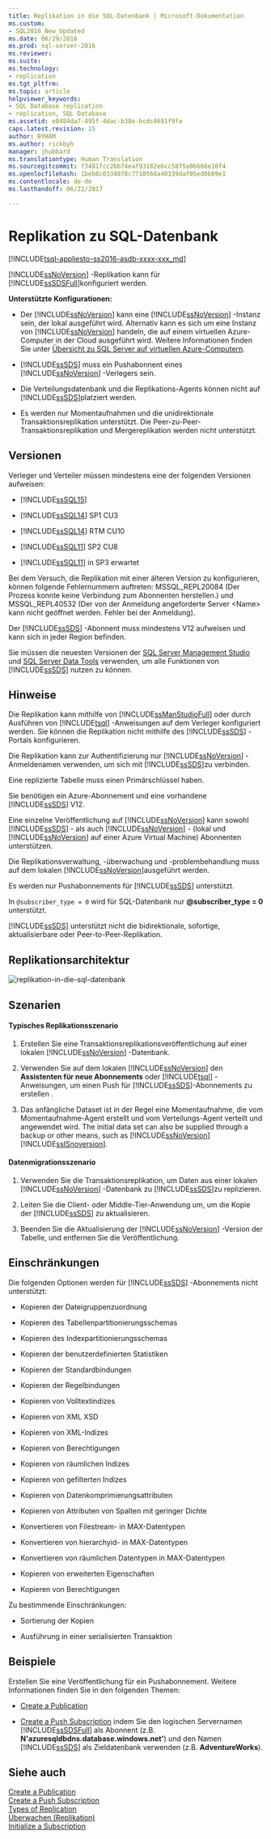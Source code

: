 ```yaml
---
title: Replikation in die SQL-Datenbank | Microsoft-Dokumentation
ms.custom:
- SQL2016_New_Updated
ms.date: 06/29/2016
ms.prod: sql-server-2016
ms.reviewer: 
ms.suite: 
ms.technology:
- replication
ms.tgt_pltfrm: 
ms.topic: article
helpviewer_keywords:
- SQL Database replication
- replication, SQL Database
ms.assetid: e8484da7-495f-4dac-b38e-bcdc4691f9fa
caps.latest.revision: 15
author: BYHAM
ms.author: rickbyh
manager: jhubbard
ms.translationtype: Human Translation
ms.sourcegitcommit: f3481fcc2bb74eaf93182e6cc58f5a06666e10f4
ms.openlocfilehash: 1beb8c0334078c7710568a40339daf05ed0b69e1
ms.contentlocale: de-de
ms.lasthandoff: 06/22/2017

---
```

# <a name="replication-to-sql-database"></a>Replikation zu SQL-Datenbank
[!INCLUDE[tsql-appliesto-ss2016-asdb-xxxx-xxx_md](../../includes/tsql-appliesto-ss2016-asdb-xxxx-xxx-md.md)]

  [!INCLUDE[ssNoVersion](../../includes/ssnoversion-md.md)] -Replikation kann für [!INCLUDE[ssSDSFull](../../includes/sssdsfull-md.md)]konfiguriert werden.  
  
 **Unterstützte Konfigurationen:**  
  
-   Der [!INCLUDE[ssNoVersion](../../includes/ssnoversion-md.md)] kann eine [!INCLUDE[ssNoVersion](../../includes/ssnoversion-md.md)] -Instanz sein, der lokal ausgeführt wird. Alternativ kann es sich um eine Instanz von [!INCLUDE[ssNoVersion](../../includes/ssnoversion-md.md)] handeln, die auf einem virtuellen Azure-Computer in der Cloud ausgeführt wird. Weitere Informationen finden Sie unter [Übersicht zu SQL Server auf virtuellen Azure-Computern](https://azure.microsoft.com/documentation/articles/virtual-machines-sql-server-infrastructure-services/).  
  
-   [!INCLUDE[ssSDS](../../includes/sssds-md.md)] muss ein Pushabonnent eines [!INCLUDE[ssNoVersion](../../includes/ssnoversion-md.md)] -Verlegers sein.  
  
-   Die Verteilungsdatenbank und die Replikations-Agents können nicht auf [!INCLUDE[ssSDS](../../includes/sssds-md.md)]platziert werden.  
  
-   Es werden nur Momentaufnahmen und die unidirektionale Transaktionsreplikation unterstützt. Die Peer-zu-Peer-Transaktionsreplikation und Mergereplikation werden nicht unterstützt.  
  
## <a name="versions"></a>Versionen  
 Verleger und Verteiler müssen mindestens eine der folgenden Versionen aufweisen:  
  
-   [!INCLUDE[ssSQL15](../../includes/sssql15-md.md)]  
  
-   [!INCLUDE[ssSQL14](../../includes/sssql14-md.md)] SP1 CU3  
  
-   [!INCLUDE[ssSQL14](../../includes/sssql14-md.md)] RTM CU10  
  
-   [!INCLUDE[ssSQL11](../../includes/sssql11-md.md)] SP2 CU8  
  
-   [!INCLUDE[ssSQL11](../../includes/sssql11-md.md)] in SP3 erwartet  
  
 Bei dem Versuch, die Replikation mit einer älteren Version zu konfigurieren, können folgende Fehlernummern auftreten: MSSQL_REPL20084 (Der Prozess konnte keine Verbindung zum Abonnenten herstellen.) und MSSQL_REPL40532 (Der von der Anmeldung angeforderte Server \<Name> kann nicht geöffnet werden. Fehler bei der Anmeldung).  
  
 Der [!INCLUDE[ssSDS](../../includes/sssds-md.md)] -Abonnent muss mindestens V12 aufweisen und kann sich in jeder Region befinden.  
  
 Sie müssen die neuesten Versionen der [SQL Server Management Studio](https://msdn.microsoft.com/library/mt238290.aspx) und [SQL Server Data Tools](https://msdn.microsoft.com/library/mt204009.aspx) verwenden, um alle Funktionen von [!INCLUDE[ssSDS](../../includes/sssds-md.md)] nutzen zu können.  
  
## <a name="remarks"></a>Hinweise  
 Die Replikation kann mithilfe von [!INCLUDE[ssManStudioFull](../../includes/ssmanstudiofull-md.md)] oder durch Ausführen von [!INCLUDE[tsql](../../includes/tsql-md.md)] -Anweisungen auf dem Verleger konfiguriert werden. Sie können die Replikation nicht mithilfe des [!INCLUDE[ssSDS](../../includes/sssds-md.md)] -Portals konfigurieren.  
  
 Die Replikation kann zur Authentifizierung nur [!INCLUDE[ssNoVersion](../../includes/ssnoversion-md.md)] -Anmeldenamen verwenden, um sich mit [!INCLUDE[ssSDS](../../includes/sssds-md.md)]zu verbinden.  
  
 Eine replizierte Tabelle muss einen Primärschlüssel haben.  
  
 Sie benötigen ein Azure-Abonnement und eine vorhandene [!INCLUDE[ssSDS](../../includes/sssds-md.md)] V12.  
  
 Eine einzelne Veröffentlichung auf [!INCLUDE[ssNoVersion](../../includes/ssnoversion-md.md)] kann sowohl [!INCLUDE[ssSDS](../../includes/sssds-md.md)] - als auch [!INCLUDE[ssNoVersion](../../includes/ssnoversion-md.md)] - (lokal und [!INCLUDE[ssNoVersion](../../includes/ssnoversion-md.md)] auf einer Azure Virtual Machine) Abonnenten unterstützen.  
  
 Die Replikationsverwaltung, -überwachung und -problembehandlung muss auf dem lokalen [!INCLUDE[ssNoVersion](../../includes/ssnoversion-md.md)]ausgeführt werden.  
  
 Es werden nur Pushabonnements für [!INCLUDE[ssSDS](../../includes/sssds-md.md)] unterstützt.  
  
 In `@subscriber_type = 0` wird für SQL-Datenbank nur **@subscriber_type = 0** unterstützt.  
  
 [!INCLUDE[ssSDS](../../includes/sssds-md.md)] unterstützt nicht die bidirektionale, sofortige, aktualisierbare oder Peer-to-Peer-Replikation.  
  
## <a name="replication-architecture"></a>Replikationsarchitektur  
 ![replikation-in-die-sql-datenbank](../../relational-databases/replication/media/replication-to-sql-database.png "replication-to-sql-database")  
  
## <a name="scenarios"></a>Szenarien  
  
#### <a name="typical-replication-scenario"></a>Typisches Replikationsszenario  
  
1.  Erstellen Sie eine Transaktionsreplikationsveröffentlichung auf einer lokalen [!INCLUDE[ssNoVersion](../../includes/ssnoversion-md.md)] -Datenbank.  
  
2.  Verwenden Sie auf dem lokalen [!INCLUDE[ssNoVersion](../../includes/ssnoversion-md.md)] den **Assistenten für neue Abonnements** oder [!INCLUDE[tsql](../../includes/tsql-md.md)] -Anweisungen, um einen Push für [!INCLUDE[ssSDS](../../includes/sssds-md.md)]-Abonnements zu erstellen .  
  
3.  Das anfängliche Dataset ist in der Regel eine Momentaufnahme, die vom Momentaufnahme-Agent erstellt und vom Verteilungs-Agent verteilt und angewendet wird. The initial data set can also be supplied through a backup or other means, such as [!INCLUDE[ssNoVersion](../../includes/ssnoversion-md.md)][!INCLUDE[ssISnoversion](../../includes/ssisnoversion-md.md)].  
  
#### <a name="data-migration-scenario"></a>Datenmigrationsszenario  
  
1.  Verwenden Sie die Transaktionsreplikation, um Daten aus einer lokalen [!INCLUDE[ssNoVersion](../../includes/ssnoversion-md.md)] -Datenbank zu [!INCLUDE[ssSDS](../../includes/sssds-md.md)]zu replizieren.  
  
2.  Leiten Sie die Client- oder Middle-Tier-Anwendung um, um die Kopie der [!INCLUDE[ssSDS](../../includes/sssds-md.md)] zu aktualisieren.  
  
3.  Beenden Sie die Aktualisierung der [!INCLUDE[ssNoVersion](../../includes/ssnoversion-md.md)] -Version der Tabelle, und entfernen Sie die Veröffentlichung.  
  
## <a name="limitations"></a>Einschränkungen  
 Die folgenden Optionen werden für [!INCLUDE[ssSDS](../../includes/sssds-md.md)] -Abonnements nicht unterstützt:  
  
-   Kopieren der Dateigruppenzuordnung  
  
-   Kopieren des Tabellenpartitionierungsschemas  
  
-   Kopieren des Indexpartitionierungsschemas  
  
-   Kopieren der benutzerdefinierten Statistiken  
  
-   Kopieren der Standardbindungen  
  
-   Kopieren der Regelbindungen  
  
-   Kopieren von Volltextindizes  
  
-   Kopieren von XML XSD  
  
-   Kopieren von XML-Indizes  
  
-   Kopieren von Berechtigungen  
  
-   Kopieren von räumlichen Indizes  
  
-   Kopieren von gefilterten Indizes  
  
-   Kopieren von Datenkomprimierungsattributen  
  
-   Kopieren von Attributen von Spalten mit geringer Dichte  
  
-   Konvertieren von Filestream- in MAX-Datentypen  
  
-   Konvertieren von hierarchyid- in MAX-Datentypen  
  
-   Konvertieren von räumlichen Datentypen in MAX-Datentypen  
  
-   Kopieren von erweiterten Eigenschaften  
  
-   Kopieren von Berechtigungen  
  
 Zu bestimmende Einschränkungen:  
  
-   Sortierung der Kopien  
  
-   Ausführung in einer serialisierten Transaktion  
  
## <a name="examples"></a>Beispiele  
 Erstellen Sie eine Veröffentlichung für ein Pushabonnement. Weitere Informationen finden Sie in den folgenden Themen:  
  
-   [Create a Publication](../../relational-databases/replication/publish/create-a-publication.md)  
  
-   [Create a Push Subscription](../../relational-databases/replication/create-a-push-subscription.md) indem Sie den logischen Servernamen [!INCLUDE[ssSDSFull](../../includes/sssdsfull-md.md)] als Abonnent (z.B. **N'azuresqldbdns.database.windows.net'**) und den Namen [!INCLUDE[ssSDS](../../includes/sssds-md.md)] als Zieldatenbank verwenden (z.B. **AdventureWorks**).  
  
## <a name="see-also"></a>Siehe auch  
 [Create a Publication](../../relational-databases/replication/publish/create-a-publication.md)   
 [Create a Push Subscription](../../relational-databases/replication/create-a-push-subscription.md)   
 [Types of Replication](../../relational-databases/replication/types-of-replication.md)   
 [Überwachen &#40;Replikation&#41;](../../relational-databases/replication/monitor/monitoring-replication.md)   
 [Initialize a Subscription](../../relational-databases/replication/initialize-a-subscription.md)  
  
  

